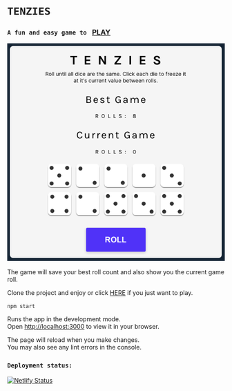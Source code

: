 # `TENZIES`

### `A fun and easy game to ` [PLAY](https://adrianpopan-tenzies.netlify.app/)

![screenshot](public/screenshot.png)

The game will save your best roll count and also show you the current game roll.


Clone the project and enjoy or click [HERE](https://adrianpopan-tenzies.netlify.app/) if you just want to play.

```
npm start
```

Runs the app in the development mode.\
Open [http://localhost:3000](http://localhost:3000) to view it in your browser.

The page will reload when you make changes.\
You may also see any lint errors in the console.


### `Deployment status:`

[![Netlify Status](https://api.netlify.com/api/v1/badges/1a319582-16b3-4c67-8265-7f79555f329f/deploy-status)](https://app.netlify.com/sites/adrianpopan-tenzies/deploys)